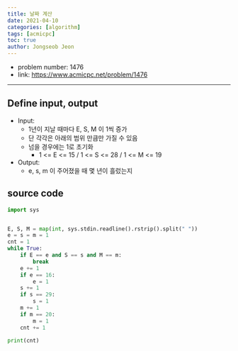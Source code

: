 ```yaml
---
title: 날짜 계산
date: 2021-04-10
categories: [algorithm]
tags: [acmicpc]
toc: true
author: Jongseob Jeon
---
```



- problem number: 1476
- link: https://www.acmicpc.net/problem/1476  

---

## Define input, output
- Input: 
    - 1년이 지날 때마다 E, S, M 이 1씩 증가
    - 단 각각은 아래의 범위 만큼만 가질 수 있음
    - 넘을 경우에는 1로 초기화
        - 1 <= E <= 15 / 1 <= S <= 28 / 1 <= M <= 19
- Output: 
    - e, s, m 이 주어졌을 때 몇 년이 흘렀는지


## source code 
```python
import sys


E, S, M = map(int, sys.stdin.readline().rstrip().split(" "))
e = s = m = 1
cnt = 1
while True:
    if E == e and S == s and M == m:
        break
    e += 1
    if e == 16:
        e = 1
    s += 1
    if s == 29:
        s = 1
    m += 1
    if m == 20:
        m = 1
    cnt += 1

print(cnt)
```
